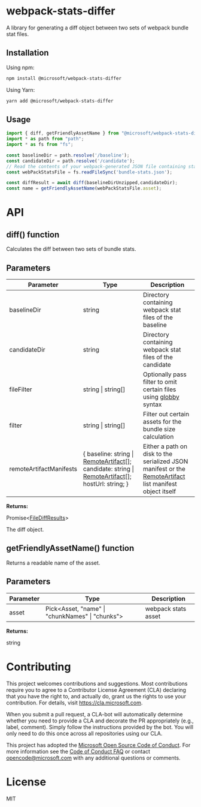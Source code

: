 # webpack-stats-differ
A library for generating a diff object between two sets of webpack bundle stat files.

## Installation
Using npm:
```sh
npm install @microsoft/webpack-stats-differ
```
Using Yarn:
```sh
yarn add @microsoft/webpack-stats-differ
```

## Usage
```typescript
import { diff, getFriendlyAssetName } from "@microsoft/webpack-stats-differ";
import * as path from "path";
import * as fs from "fs";

const baselineDir = path.resolve('/baseline');
const candidateDir = path.resolve('/candidate');
// Read the contents of your webpack-generated JSON file containing statistics about the compiled modules
const webPackStatsFile = fs.readFileSync('bundle-stats.json');

const diffResult = await diff(baselineDirUnzipped,candidateDir);
const name = getFriendlyAssetName(webPackStatsFile.asset);
```

# API

## diff() function

Calculates the diff between two sets of bundle stats.

## Parameters

|  Parameter | Type | Description |
|  --- | --- | --- |
|  baselineDir | string | Directory containing webpack stat files of the baseline |
|  candidateDir | string | Directory containing webpack stat files of the candidate |
|  fileFilter | string \| string\[\] | Optionally pass filter to omit certain files using [globby](https://github.com/sindresorhus/globby#usage) syntax |
|  filter | string \| string\[\] | Filter out certain assets for the bundle size calculation |
|  remoteArtifactManifests | { baseline: string \| [RemoteArtifact](https://github.com/microsoft/ardiffact/blob/68e27505a9f7f97334592676bbd43b827f53c552/docs/azure-artifact-storage.remoteartifact.md)<!-- -->\[\]; candidate: string \| [RemoteArtifact](https://github.com/microsoft/ardiffact/blob/68e27505a9f7f97334592676bbd43b827f53c552/docs/azure-artifact-storage.remoteartifact.md)<!-- -->\[\]; hostUrl: string; } | Either a path on disk to the serialized JSON manifest or the [RemoteArtifact](https://github.com/microsoft/ardiffact/blob/68e27505a9f7f97334592676bbd43b827f53c552/docs/azure-artifact-storage.remoteartifact.md) list manifest object itself |

<b>Returns:</b>

Promise&lt;[FileDiffResults](https://github.com/microsoft/ardiffact/blob/68e27505a9f7f97334592676bbd43b827f53c552/docs/webpack-stats-differ.filediffresults.md)<!-- -->&gt;

The diff object.

## getFriendlyAssetName() function

Returns a readable name of the asset.

## Parameters

|  Parameter | Type | Description |
|  --- | --- | --- |
|  asset | Pick&lt;Asset, "name" \| "chunkNames" \| "chunks"&gt; | webpack stats asset |

<b>Returns:</b>

string

# Contributing

This project welcomes contributions and suggestions. Most contributions require you to
agree to a Contributor License Agreement (CLA) declaring that you have the right to,
and actually do, grant us the rights to use your contribution. For details, visit
https://cla.microsoft.com.

When you submit a pull request, a CLA-bot will automatically determine whether you need
to provide a CLA and decorate the PR appropriately (e.g., label, comment). Simply follow the
instructions provided by the bot. You will only need to do this once across all repositories using our CLA.

This project has adopted the [Microsoft Open Source Code of Conduct](https://opensource.microsoft.com/codeofconduct/).
For more information see the [Code of Conduct FAQ](https://opensource.microsoft.com/codeofconduct/faq/)
or contact [opencode@microsoft.com](mailto:opencode@microsoft.com) with any additional questions or comments.

# License

MIT